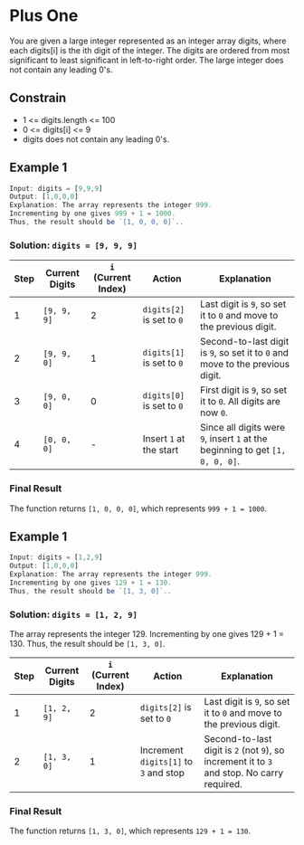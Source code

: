 
# Plus One

You are given a large integer represented as an integer array digits, where each digits[i] is the ith digit of the integer. The digits are ordered from most significant to least significant in left-to-right order. The large integer does not contain any leading 0's.


## Constrain

- 1 <= digits.length <= 100
- 0 <= digits[i] <= 9
- digits does not contain any leading 0's.

## Example 1

```javascript
Input: digits = [9,9,9]
Output: [1,0,0,0]
Explanation: The array represents the integer 999.
Incrementing by one gives 999 + 1 = 1000.
Thus, the result should be `[1, 0, 0, 0]`..
```





### Solution: `digits = [9, 9, 9]`

| Step | Current Digits | `i` (Current Index) | Action                                       | Explanation                                                                 |
|------|----------------|---------------------|----------------------------------------------|-----------------------------------------------------------------------------|
| 1    | `[9, 9, 9]`     | 2                   | `digits[2]` is set to `0`                    | Last digit is `9`, so set it to `0` and move to the previous digit.        |
| 2    | `[9, 9, 0]`     | 1                   | `digits[1]` is set to `0`                    | Second-to-last digit is `9`, so set it to `0` and move to the previous digit. |
| 3    | `[9, 0, 0]`     | 0                   | `digits[0]` is set to `0`                    | First digit is `9`, so set it to `0`. All digits are now `0`.               |
| 4    | `[0, 0, 0]`     | -                   | Insert `1` at the start                      | Since all digits were `9`, insert `1` at the beginning to get `[1, 0, 0, 0]`. |

### Final Result
The function returns `[1, 0, 0, 0]`, which represents `999 + 1 = 1000`.

## Example 1

```javascript
Input: digits = [1,2,9]
Output: [1,0,0,0]
Explanation: The array represents the integer 999.
Incrementing by one gives 129 + 1 = 130.
Thus, the result should be `[1, 3, 0]`..
```


### Solution: `digits = [1, 2, 9]`

The array represents the integer 129. Incrementing by one gives 129 + 1 = 130. Thus, the result should be `[1, 3, 0]`.

| Step | Current Digits | `i` (Current Index) | Action                        | Explanation                                                                |
|------|-----------------|---------------------|--------------------------------|----------------------------------------------------------------------------|
| 1    | `[1, 2, 9]`    | 2                   | `digits[2]` is set to `0`     | Last digit is `9`, so set it to `0` and move to the previous digit.        |
| 2    | `[1, 3, 0]`    | 1                   | Increment `digits[1]` to `3` and stop | Second-to-last digit is `2` (not `9`), so increment it to `3` and stop. No carry required. |

### Final Result
The function returns `[1, 3, 0]`, which represents `129 + 1 = 130`.

